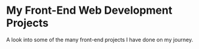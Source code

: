 # My Front-End Web Development Projects
 
A look into some of the many front-end projects I have done on my journey.
